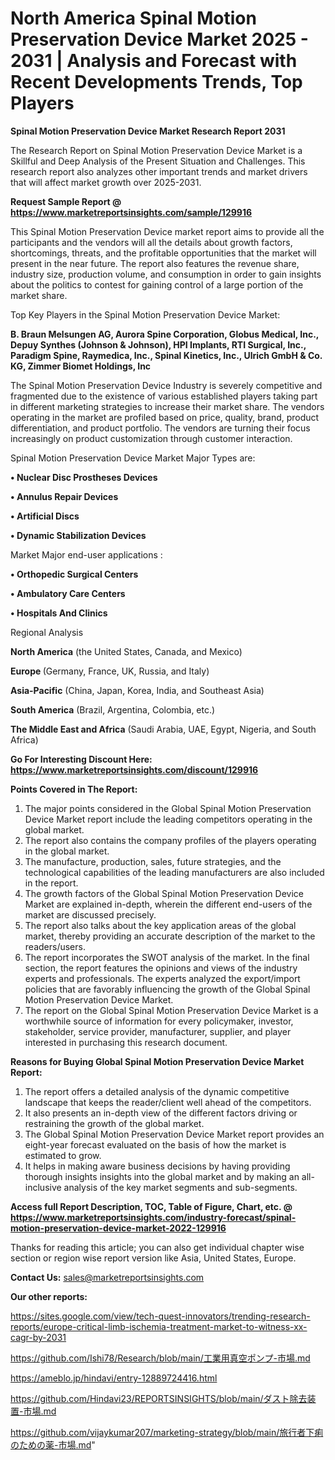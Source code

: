 # North America Spinal Motion Preservation Device Market 2025 - 2031 | Analysis and Forecast with Recent Developments Trends, Top Players

<strong>Spinal Motion Preservation Device Market Research Report 2031</strong>

The Research Report on Spinal Motion Preservation Device Market is a Skillful and Deep Analysis of the Present Situation and Challenges. This research report also analyzes other important trends and market drivers that will affect market growth over 2025-2031.

<strong>Request Sample Report @ <a href=https://www.marketreportsinsights.com/sample/129916>https://www.marketreportsinsights.com/sample/129916</a></strong>

This Spinal Motion Preservation Device market report aims to provide all the participants and the vendors will all the details about growth factors, shortcomings, threats, and the profitable opportunities that the market will present in the near future. The report also features the revenue share, industry size, production volume, and consumption in order to gain insights about the politics to contest for gaining control of a large portion of the market share.

Top Key Players in the Spinal Motion Preservation Device Market:

<strong>B. Braun Melsungen AG, Aurora Spine Corporation, Globus Medical, Inc., Depuy Synthes (Johnson & Johnson), HPI Implants, RTI Surgical, Inc., Paradigm Spine, Raymedica, Inc., Spinal Kinetics, Inc., Ulrich GmbH & Co. KG, Zimmer Biomet Holdings, Inc</strong>

The Spinal Motion Preservation Device Industry is severely competitive and fragmented due to the existence of various established players taking part in different marketing strategies to increase their market share. The vendors operating in the market are profiled based on price, quality, brand, product differentiation, and product portfolio. The vendors are turning their focus increasingly on product customization through customer interaction.

Spinal Motion Preservation Device Market Major Types are:

<strong>• Nuclear Disc Prostheses Devices

• Annulus Repair Devices

• Artificial Discs

• Dynamic Stabilization Devices</strong>

Market Major end-user applications :

<strong>• Orthopedic Surgical Centers

• Ambulatory Care Centers

• Hospitals And Clinics</strong>

Regional Analysis

</u><strong><b>North America</b></strong> (the United States, Canada, and Mexico)

<strong><b>Europe </b></strong>(Germany, France, UK, Russia, and Italy)

<strong><b>Asia-Pacific</b></strong> (China, Japan, Korea, India, and Southeast Asia)

<strong><b>South America</b></strong> (Brazil, Argentina, Colombia, etc.)

<strong><b>The Middle East and Africa</b></strong> (Saudi Arabia, UAE, Egypt, Nigeria, and South Africa)

<strong>Go For Interesting Discount Here: <a href=https://www.marketreportsinsights.com/discount/129916>https://www.marketreportsinsights.com/discount/129916</a></strong>

<strong>Points Covered in The Report:</strong>
<ol>
  <li>The major points considered in the Global Spinal Motion Preservation Device Market report include the leading competitors operating in the global market.</li>
  <li>The report also contains the company profiles of the players operating in the global market.</li>
  <li>The manufacture, production, sales, future strategies, and the technological capabilities of the leading manufacturers are also included in the report.</li>
  <li>The growth factors of the Global Spinal Motion Preservation Device Market are explained in-depth, wherein the different end-users of the market are discussed precisely.</li>
  <li>The report also talks about the key application areas of the global market, thereby providing an accurate description of the market to the readers/users.</li>
  <li>The report incorporates the SWOT analysis of the market. In the final section, the report features the opinions and views of the industry experts and professionals. The experts analyzed the export/import policies that are favorably influencing the growth of the Global Spinal Motion Preservation Device Market.</li>
  <li>The report on the Global Spinal Motion Preservation Device Market is a worthwhile source of information for every policymaker, investor, stakeholder, service provider, manufacturer, supplier, and player interested in purchasing this research document.</li>
</ol>
<strong>Reasons for Buying Global Spinal Motion Preservation Device Market Report:</strong>

<ol>
  <li>The report offers a detailed analysis of the dynamic competitive landscape that keeps the reader/client well ahead of the competitors.</li>
  <li>It also presents an in-depth view of the different factors driving or restraining the growth of the global market.</li>
  <li>The Global Spinal Motion Preservation Device Market report provides an eight-year forecast evaluated on the basis of how the market is estimated to grow.</li>
  <li>It helps in making aware business decisions by having providing thorough insights insights into the global market and by making an all-inclusive analysis of the key market segments and sub-segments.</li>
</ol>
<strong>Access full Report Description, TOC, Table of Figure, Chart, etc. @ <a href=https://www.marketreportsinsights.com/industry-forecast/spinal-motion-preservation-device-market-2022-129916>https://www.marketreportsinsights.com/industry-forecast/spinal-motion-preservation-device-market-2022-129916</a></strong>


Thanks for reading this article; you can also get individual chapter wise section or region wise report version like Asia, United States, Europe.

<strong>Contact Us:</strong>
sales@marketreportsinsights.com

<strong>Our other reports:</strong>

<a href=https://sites.google.com/view/tech-quest-innovators/trending-research-reports/europe-critical-limb-ischemia-treatment-market-to-witness-xx-cagr-by-2031>https://sites.google.com/view/tech-quest-innovators/trending-research-reports/europe-critical-limb-ischemia-treatment-market-to-witness-xx-cagr-by-2031</a>

<a href=https://github.com/Ishi78/Research/blob/main/工業用真空ポンプ-市場.md>https://github.com/Ishi78/Research/blob/main/工業用真空ポンプ-市場.md</a>

<a href=https://ameblo.jp/hindavi/entry-12889724416.html>https://ameblo.jp/hindavi/entry-12889724416.html</a>

<a href=https://github.com/Hindavi23/REPORTSINSIGHTS/blob/main/ダスト除去装置-市場.md>https://github.com/Hindavi23/REPORTSINSIGHTS/blob/main/ダスト除去装置-市場.md</a>

<a href=https://github.com/vijaykumar207/marketing-strategy/blob/main/旅行者下痢のための薬-市場.md>https://github.com/vijaykumar207/marketing-strategy/blob/main/旅行者下痢のための薬-市場.md</a>"
